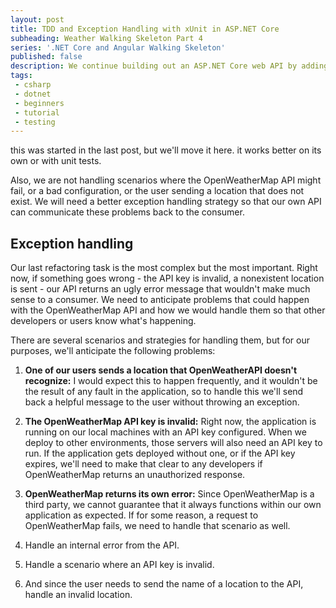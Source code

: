 ```yaml
---
layout: post
title: TDD and Exception Handling with xUnit in ASP.NET Core
subheading: Weather Walking Skeleton Part 4
series: '.NET Core and Angular Walking Skeleton'
published: false
description: We continue building out an ASP.NET Core web API by adding tests with xUnit and using those to guide implementing exception handling
tags: 
 - csharp 
 - dotnet 
 - beginners 
 - tutorial
 - testing
---
```








this was started in the last post, but we'll move it here. it works better on its own or with unit tests.

Also, we are not handling scenarios where the OpenWeatherMap API might fail, or a bad configuration, or the user sending a location that does not exist. We will need a better exception handling strategy so that our own API can communicate these problems back to the consumer.


## Exception handling

Our last refactoring task is the most complex but the most important. Right now, if something goes wrong - the API key is invalid, a nonexistent location is sent - our API returns an ugly error message that wouldn't make much sense to a consumer. We need to anticipate problems that could happen with the OpenWeatherMap API and how we would handle them so that other developers or users know what's happening. 

There are several scenarios and strategies for handling them, but for our purposes, we'll anticipate the following problems:

1. __One of our users sends a location that OpenWeatherAPI doesn't recognize:__ I would expect this to happen frequently, and it wouldn't be the result of any fault in the application, so to handle this we'll send back a helpful message to the user without throwing an exception.
1. __The OpenWeatherMap API key is invalid:__ Right now, the application is running on our local machines with an API key configured. When we deploy to other environments, those servers will also need an API key to run. If the application gets deployed without one, or if the API key expires, we'll need to make that clear to any developers if OpenWeatherMap returns an unauthorized response. 
1. __OpenWeatherMap returns its own error:__ Since OpenWeatherMap is a third party, we cannot guarantee that it always functions within our own application as expected. If for some reason, a request to OpenWeatherMap fails, we need to handle that scenario as well.




1. Handle an internal error from the API.
1. Handle a scenario where an API key is invalid.
1. And since the user needs to send the name of a location to the API, handle an invalid location.
